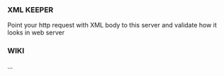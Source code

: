 ### XML KEEPER

Point your http request with XML body to this server and validate how it looks
in web server


### WIKI

...

